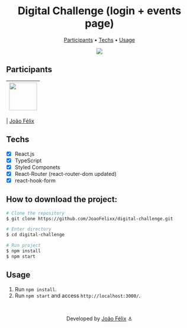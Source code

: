 ﻿<h1 align="center">
  Digital Challenge (login + events page)
</h1>

<p align="center">
  <a href="#participants">Participants</a> •
  <a href="#techs">Techs</a> •
  <a href="#usage">Usage</a>
</p>

<div align="center">
  <img src="./public/readme/preview.gif" />
</div>

## Participants

| [<img src="https://avatars.githubusercontent.com/JoaoFelixx" width="75px;"/>](https://github.com/JoaoFelixx) |
| :----------------------------------------------------------------------------------------------------------: |

| [João Félix](https://github.com/JoaoFelixx)

## Techs

- [x] React.js
- [x] TypeScript
- [x] Styled Componets
- [x] React-Router (react-router-dom updated)
- [x] react-hook-form

## How to download the project:

```bash
# Clone the repository
$ git clone https://github.com/JoaoFelixx/digital-challenge.git

# Enter directory
$ cd digital-challenge

# Run project
$ npm install
$ npm start
```

## Usage

1. Run `npm install`.<br />
2. Run `npm start` and access `http://localhost:3000/`.<br />

<br/>

<p align="center"> Developed by <a href="https://www.linkedin.com/in/felix-devweb/">João Félix</a> ⚓</p>
